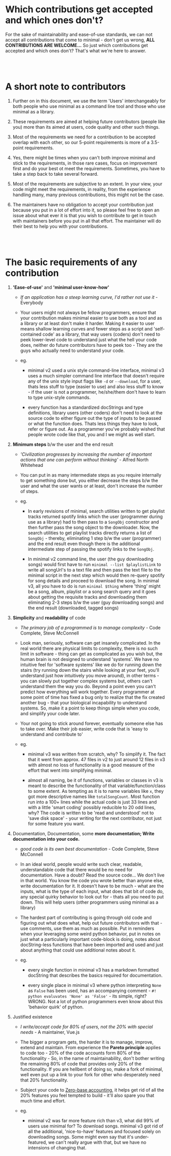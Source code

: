 # Which contributions get accepted and which ones don't?

For the sake of maintainability and ease-of-use standards, we can not accept all contributions that
come to minimal - don't get us wrong, **ALL CONTRIBUTIONS ARE WELCOME...** So just which
contributions get accepted and which ones don't? That's what we're here to answer.

<br><br>

# A short note to contributors

1. Further on in this document, we use the term 'Users' interchangeably for both people who use
minimal as a command line tool and those who use minimal as a library.

2. These requirements are aimed at helping future contributors (people like you) more than its
aimed at users, code quality and other such things.

3. Most of the requirements we need for a contribution to be accepted overlap with each other, so
our 5-point requirements is more of a 3.5-point requirements.

4. Yes, there might be times when you can't both improve minimal and stick to the requirements,
in those rare cases, focus on improvement first and do your best ot meet the requirements.
Sometimes, you have to take a step back to take several forward.

5. Most of the requirements are subjective to an extent. In your view, your code might meet the
requirements, in reality, from the experience handling many, many previous contributions, this
might not be the case.

6. The maintainers have no obligation to accept your contribution just because you put in a lot
of effort into it, so please feel free to open an issue about what ever it is that you wish to
contribute to get in touch with maintainers before you put in all that effort. The maintainer
will do their best to help you with your contributions.

<br><br>

# The basic requirements of any contribution

1. **'Ease-of-use'** and **'minimal user-know-how'**
    - *If an application has a steep learning curve, I'd rather not use it* - Everybody

    - Your users might not always be fellow programmers, ensure that your contribution makes minimal
    easier to use both as a tool and as a library or at least don't make it harder. Making it
    easier to user means shallow learning curves and fewer steps as a script and
    'self-contained code' as a library, that way users (coders) don't need to peek lower-level
    code to understand just what the hell your code does, neither do future contributors have to
    peek too - They are the guys who actually need to understand your code.

    - eg.
        - minimal v2 used a unix style command-line interface, minimal v3 uses a much simpler command
        line interface that doesn't require any of the unix style input flags like `-d` or
        `--download`, for a user, thats less stuff to type (easier to use) and also less stuff to
        know - if the user is not a programmer, he/she/them don't have to learn to type unix-style
        commands.

        - every function has a standardized docStrings and type definitions, library users (other
        coders) don't need to look at the source code to either figure out the type of inputs
        to be passed or what the function does. Thats less things they have to look, refer or
        figure out. As a programmer you've probably wished that people wrote code like that, you and I
        we might as well start.

2. **Minimum steps** b/w the user and the end result
    - *'Civilization progresses by increasing the number of important actions that one can
    perform without thinking'* - Alfred North Whitehead

    - You can put in as many intermediate steps as you require internally to get something done
    but, you either decrease the steps b/w the user and what the user wants or at least, don't
    increase the number of steps.

    - eg.
        - In early revisions of minimal, search utilities written to get playlist tracks returned
        spotify links which the user (programmer during use as a library) had to then pass to a
        `SongObj` constructor and then further pass the song object to the downloader. Now, the
        search utilities to get playlist tracks directly returns a list of `SongObj` - thereby,
        eliminating 1 step b/w the user (programmer) and the end result even though there is
        the additional intermediate step of passing the spotify links to the `SongObj`.

        - In minimal v2 command line, the user (the guy downloading songs) would first have to run
        `minimal --list $playlistLink` to write all songUrl's to a text file and then pass the
        text file to the minimal script in the next step which would then re-query spotify for song
        details and proceed to download the song. In minimal v3, all you have to do is run
        `minimal $thing` where 'thing' might be a song, album, playlist or a song search query
        and it goes about getting the requisite tracks and downloading them eliminating 2-3 steps
        b/w the user (guy downloading songs) and the end result (downloaded, tagged songs)

3. **Simplicity** and **readability** of code
    - *The primary job of a programmed is to manage complexity* - Code Complete, Steve McConnell

    - Look man, seriously, software can get insanely complicated. In the real world there are
    physical limits to complexity, there is no such limit in software - thing can get as
    complicated as you wish but, the human brain is not designed to understand 'systems'. We have
    no intuitive feel for 'software systems' like we do for running down the stairs (try running
    down the stairs while looking at your feet, you'll understand just how intuitively you move
    around), in other terms - you can slowly put together complex systems but, others can't
    understand them the way you do. Beyond a point even you can't predict how everything will work
    together. Every programmer at some point of time has fixed a bug only to realize that the fix
    created another bug - that your biological incapability to understand systems. So, make it a
    point to keep things simple when you code, and simplify your code later.

    - Your not going to stick around forever, eventually someone else has to take over. Make their
    job easier, write code that is 'easy to understand and contribute to'

    - eg.
        - minimal v3 was written from scratch, why? To simplify it. The fact that it went from
        approx. 47 files in v2 to just around 12 files in v3 with almost no loss of functionality
        is a good measure of the effort that went into simplifying minimal.

        - almost all naming, be it of functions, variables or classes in v3 is meant to describe
        the functionality of that variable/function/class to some extent. As tempting as it is
        to name variables like `x`, they got more descriptive names like `totalSongCount`. Most
        function run into a 100+ lines while the actual code is just 33 lines and with a little
        'smart coding' possibly reducible to 20 odd lines, why? The code is written to be 'read
        and understood' not to 'save disk space' - your writing for the next contributor, not just
        for some feature you want.

4. Documentation, Documentation, some **more documentation; Write documentation into your code.**
    - *good code is its own best documentation* - Code Complete, Steve McConnell

    - In an ideal world, people would write such clear, readable, understandable code that there
    would be no need for documentation. Have a doubt? Read the source code... We don't live in that
    world. You know the code you wrote better than anyone else, write documentation for it. It
    doesn't have to be much - what are the inputs, what is the type of each input, what does that
    bit of code do, any special quirky behavior to look out for - thats all you need to put down.
    This will help users (other programmers using minimal as a library)

    - The hardest part of contributing is going through old code and figuring out what does what,
    help out future contributors with that - use comments, use them as much as possible. Put in
    reminders when your leveraging some weird python behavior, put in notes on just what a
    particularly important code-block is doing, notes about docString-less functions that have
    been imported and used and just about anything that could use additional notes about it.

    - eg.
        - every single function in minimal v3 has a markdown formatted docString that describes the
        basics required for documentation.

        - every single place in minimal v3 where python interpreting `None` as `False` has been
        used, has an accompanying comment - `#! python evaluvates 'None' as 'False'` - its simple,
        right? WRONG. Not a lot of python programmers even know about this 'behavior quirk' of
        python.

5. Justified existence
    - *I write/accept code for 80% of users, not the 20% with special needs* - A maintainer, Vue.js

    - The bigger a program gets, the harder it is to manage, improve, extend and maintain. From
    experience the **Pareto principle** applies to code too - 20% of the code accounts form 80%
    of the functionality - So, in the name of maintainability, don't bother writing the remaining
    80% of code that provides only 20% of the functionality. If you are hellbent of doing so,
    make a fork of minimal, well even put up a link to your fork for other who desperately need
    that 20% functionality.

    - Subject your code to [Zero-base accounting](./Code%20Docs/codeGuidelines.md), it helps get
    rid of all the 20% features you feel tempted to build - it'll also spare you that much time
    and effort.

    - eg.
        - minimal v2 was far more feature rich than v3, what did 99% of users use minimal for? To
        download songs. minimal v3 got rid of all the additional, 'nice-to-have' features and
        focused solely on downloading songs. Some might even say that it's under-featured, we
        can't really argue with that, but we have no intensions of changing that.
